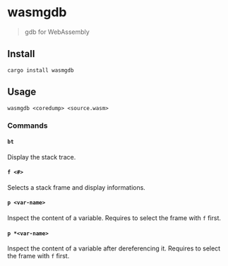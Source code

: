 # wasmgdb

> gdb for WebAssembly

## Install

```
cargo install wasmgdb
```

## Usage

```
wasmgdb <coredump> <source.wasm>
```

### Commands

#### `bt`

Display the stack trace.

#### `f <#>`

Selects a stack frame and display informations.

#### `p <var-name>`

Inspect the content of a variable.
Requires to select the frame with `f` first.

#### `p *<var-name>`

Inspect the content of a variable after dereferencing it.
Requires to select the frame with `f` first.
